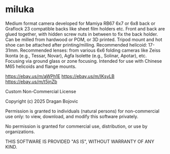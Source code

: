 # miluka
Medium format camera developed for Mamiya RB67 6x7 or 6x8 back or Graflock 23 compatible backs like sheet film holders etc. Front and back are glued together, with hidden screw nuts in between to fix the back holder. Can be milled from hardwood or POM, or 3D printed. Tripod mount and hot shoe can be attached after printing/milling. Recommended helicoid: 17-31mm. Recommended lenses: from various 6x6 folding cameras like Zeiss Ikonta (e.g., Tessar, Novar), Agfa Isolette (e.g., Solinar, Apotar), etc. Focusing via ground glass or zone focusing. Intended for use with Chinese M65 helicoids and flange mounts.

https://ebay.us/m/aWPh1E
https://ebay.us/m/IKsyLB
https://ebay.us/m/t5jnZb


Custom Non-Commercial License

Copyright (c) 2025 Dragan Bojovic

Permission is granted to individuals (natural persons) for non-commercial use only: to view, download, and modify this software privately.

No permission is granted for commercial use, distribution, or use by organizations.

THIS SOFTWARE IS PROVIDED "AS IS", WITHOUT WARRANTY OF ANY KIND.
